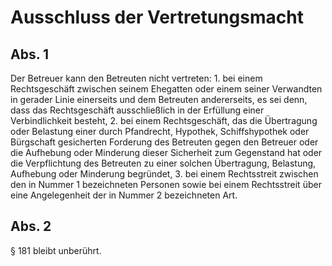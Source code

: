 # Ausschluss der Vertretungsmacht



## Abs. 1

 Der Betreuer kann den Betreuten nicht vertreten:  1.
 bei einem Rechtsgeschäft zwischen seinem Ehegatten oder einem seiner Verwandten in gerader Linie einerseits und dem Betreuten andererseits, es sei denn, dass das Rechtsgeschäft ausschließlich in der Erfüllung einer Verbindlichkeit besteht,
 2.
 bei einem Rechtsgeschäft, das die Übertragung oder Belastung einer durch Pfandrecht, Hypothek, Schiffshypothek oder Bürgschaft gesicherten Forderung des Betreuten gegen den Betreuer oder die Aufhebung oder Minderung dieser Sicherheit zum Gegenstand hat oder die Verpflichtung des Betreuten zu einer solchen Übertragung, Belastung, Aufhebung oder Minderung begründet,
 3.
 bei einem Rechtsstreit zwischen den in Nummer 1 bezeichneten Personen sowie bei einem Rechtsstreit über eine Angelegenheit der in Nummer 2 bezeichneten Art.


## Abs. 2

 § 181 bleibt unberührt. 

